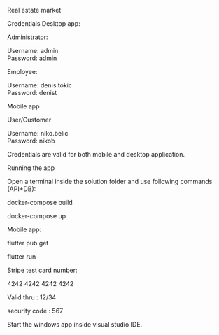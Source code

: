 Real estate market

Credentials Desktop app:

Administrator:

Username: admin             
Password: admin                                      

Employee:

Username: denis.tokic  
Password: denist     

Mobile app

User/Customer

Username: niko.belic                        
Password: nikob     

Credentials are valid for both mobile and desktop application.


Running the app

Open a terminal inside the solution folder and use following commands (API+DB):

docker-compose build

docker-compose up

Mobile app: 

flutter pub get

flutter run

Stripe test card number:

4242 4242 4242 4242

Valid thru : 12/34

security code : 567



Start the windows app inside visual studio IDE.
